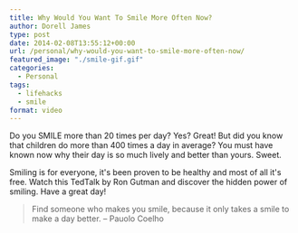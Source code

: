 ```yaml
---
title: Why Would You Want To Smile More Often Now?
author: Dorell James
type: post
date: 2014-02-08T13:55:12+00:00
url: /personal/why-would-you-want-to-smile-more-often-now/
featured_image: "./smile-gif.gif"
categories:
  - Personal
tags:
  - lifehacks
  - smile
format: video
---
```


Do you SMILE more than 20 times per day? Yes? Great! But did you know that children do more than 400 times a day in average? You must have known now why their day is so much lively and better than yours. Sweet. <span class="wp-font-emots-emo-happy"></span>

Smiling is for everyone, it's been proven to be healthy and most of all it's free. Watch this TedTalk by Ron Gutman and discover the hidden power of smiling. Have a great day! <span class="wp-font-emots-emo-happy"></span>

> Find someone who makes you smile, because it only takes a smile to make a day better. &#8211; Pauolo Coelho
